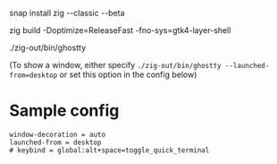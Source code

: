 snap install zig --classic --beta

zig build -Doptimize=ReleaseFast -fno-sys=gtk4-layer-shell

./zig-out/bin/ghostty

(To show a window, either specify `./zig-out/bin/ghostty --launched-from=desktop` or set this option in the config below)

# Sample config

```
window-decoration = auto
launched-from = desktop
# keybind = global:alt+space=toggle_quick_terminal
```

